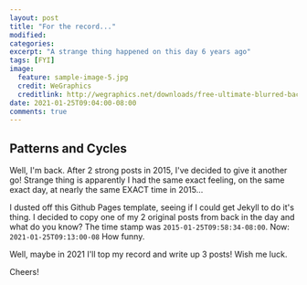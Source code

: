 ```yaml
---
layout: post
title: "For the record..."
modified:
categories:
excerpt: "A strange thing happened on this day 6 years ago"
tags: [FYI]
image:
  feature: sample-image-5.jpg
  credit: WeGraphics
  creditlink: http://wegraphics.net/downloads/free-ultimate-blurred-background-pack/
date: 2021-01-25T09:04:00-08:00
comments: true
---
```


## Patterns and Cycles
Well, I'm back. After 2 strong posts in 2015, I've decided to give it another go! Strange thing is apparently I had the same exact feeling, on the same exact day, at nearly the same EXACT time in 2015...

I dusted off this Github Pages template, seeing if I could get Jekyll to do it's thing. I decided to copy one of my 2 original posts from back in the day and what do you know? The time stamp was `2015-01-25T09:58:34-08:00`. Now: `2021-01-25T09:13:00-08`
How funny.

Well, maybe in 2021 I'll top my record and write up 3 posts! Wish me luck.

Cheers!
